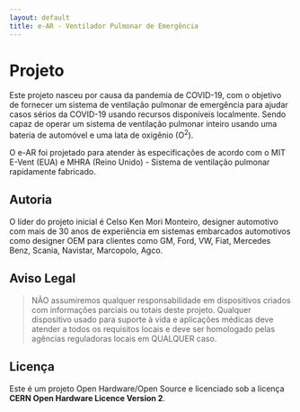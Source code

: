 ```yaml
---
layout: default
title: e-AR - Ventilador Pulmonar de Emergência
---
```


# Projeto

Este projeto nasceu por causa da pandemia de COVID-19, com o objetivo de fornecer um sistema de ventilação pulmonar de emergência para ajudar casos sérios da COVID-19 usando recursos disponíveis localmente. Sendo capaz de operar um sistema de ventilação pulmonar inteiro usando uma bateria de automóvel e uma lata de oxigênio (O<sup>2</sup>).

O e-AR foi projetado para atender às especificações de acordo com o MIT E-Vent (EUA) e MHRA (Reino Unido) - Sistema de ventilação pulmonar rapidamente fabricado.

##  Autoria
O líder do projeto inicial é Celso Ken Mori Monteiro, designer automotivo com mais de 30 anos de experiência em sistemas embarcados automotivos como designer OEM para clientes como GM, Ford, VW, Fiat, Mercedes Benz, Scania, Navistar, Marcopolo, Agco.

## Aviso Legal
> NÃO assumiremos qualquer responsabilidade em dispositivos criados com informações parciais ou totais deste projeto. Qualquer dispositivo usado para suporte à vida e aplicações médicas deve atender a todos os requisitos locais e deve ser homologado pelas agências reguladoras locais em QUALQUER caso.

## Licença
Este é um projeto Open Hardware/Open Source e licenciado sob a licença **CERN Open Hardware Licence Version 2**.
